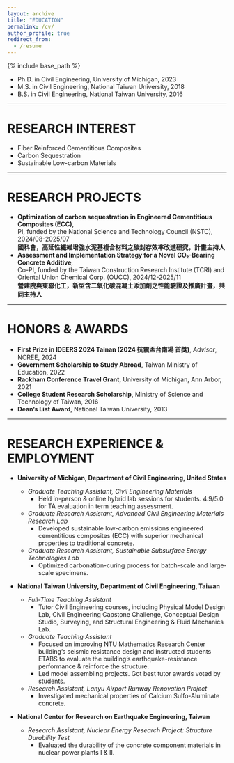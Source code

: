 ```yaml
---
layout: archive
title: "EDUCATION"
permalink: /cv/
author_profile: true
redirect_from:
  - /resume
---
```


{% include base_path %}



* Ph.D. in Civil Engineering, University of Michigan, 2023
* M.S. in Civil Engineering, National Taiwan University, 2018
* B.S. in Civil Engineering, National Taiwan University, 2016

---
# RESEARCH INTEREST
- Fiber Reinforced Cementitious Composites
- Carbon Sequestration
- Sustainable Low-carbon Materials 

---
# RESEARCH PROJECTS
- **Optimization of carbon sequestration in Engineered Cementitious Composites (ECC)**,  
  PI, funded by the National Science and Technology Council (NSTC), 2024/08-2025/07  
  **國科會，高延性纖維增強水泥基複合材料之碳封存效率改進研究，計畫主持人**
- **Assessment and Implementation Strategy for a Novel CO₂-Bearing Concrete Additive**,  
  Co-PI, funded by the Taiwan Construction Research Institute (TCRI) and Oriental Union Chemical Corp. (OUCC), 2024/12-2025/11  
  **營建院與東聯化工，新型含二氧化碳混凝土添加劑之性能驗證及推廣計畫，共同主持人**

---  
# HONORS & AWARDS
- **First Prize in IDEERS 2024 Tainan (2024 抗震盃台南場 首獎)**, _Advisor_, NCREE, 2024
- **Government Scholarship to Study Abroad**, Taiwan Ministry of Education, 2022 
- **Rackham Conference Travel Grant**, University of Michigan, Ann Arbor,	2021
- **College Student Research Scholarship**, Ministry of Science and Technology of Taiwan, 2016
- **Dean’s List Award**, National Taiwan University, 2013

---
# RESEARCH EXPERIENCE & EMPLOYMENT
- **University of Michigan, Department of Civil Engineering, United States**
  - _Graduate Teaching Assistant, Civil Engineering Materials_
    - Held in-person & online hybrid lab sessions for students. 4.9/5.0 for TA evaluation in term teaching assessment.
  - _Graduate Research Assistant, Advanced Civil Engineering Materials Research Lab_
    - Developed sustainable low-carbon emissions engineered cementitious composites (ECC) with superior mechanical properties to traditional concrete.
  - _Graduate Research Assistant, Sustainable Subsurface Energy Technologies Lab_
    - Optimized carbonation-curing process for batch-scale and large-scale specimens.

- **National Taiwan University, Department of Civil Engineering, Taiwan**
  - _Full-Time Teaching Assistant_
    - Tutor Civil Engineering courses, including Physical Model Design Lab, Civil Engineering Capstone Challenge, Conceptual Design Studio, Surveying, and Structural Engineering & Fluid Mechanics Lab.
  - _Graduate Teaching Assistant_
    - Focused on improving NTU Mathematics Research Center building’s seismic resistance design and instructed students ETABS to evaluate the building’s earthquake-resistance performance & reinforce the structure.
    -	Led model assembling projects. Got best tutor awards voted by students.
  - _Research Assistant, Lanyu Airport Runway Renovation Project_
    - Investigated mechanical properties of Calcium Sulfo-Aluminate concrete.

- **National Center for Research on Earthquake Engineering, Taiwan**
  - _Research Assistant, Nuclear Energy Research Project: Structure Durability Test_
    - Evaluated the durability of the concrete component materials in nuclear power plants I & II.
